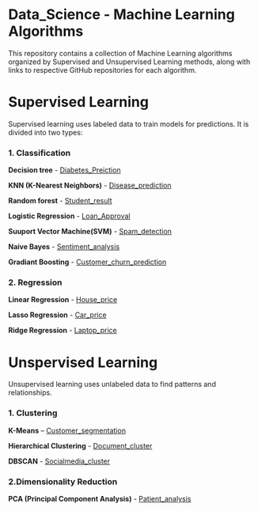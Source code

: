 # Data_Science - Machine Learning Algorithms
This repository contains a collection of Machine Learning algorithms organized by Supervised and Unsupervised Learning methods, along with links to respective GitHub repositories for each algorithm.

# Supervised Learning
Supervised learning uses labeled data to train models for predictions. It is divided into two types:

### 1. Classification

 **Decision tree** - [Diabetes_Preiction](https://github.com/kanish-20/Diabetes_predictor.git)
 
 **KNN (K-Nearest Neighbors)** - [Disease_prediction](https://github.com/kanish-20/Disease_prediction.git)
 
 **Random forest** - [Student_result](https://github.com/kanish-20/Student_performance_predictor.git)
 
 **Logistic Regression** - [Loan_Approval](https://github.com/kanish-20/Loan_approval_predictor.git)
 
 **Suuport Vector Machine(SVM)** - [Spam_detection](https://github.com/kanish-20/Spam_detection.git)

 **Naive Bayes** - [Sentiment_analysis](https://github.com/kanish-20/Sentiment_analysis.git)
 
 **Gradiant Boosting** - [Customer_churn_prediction](https://github.com/kanish-20/Customer_churn_pred.git)

 ### 2. Regression

 **Linear Regression** - [House_price](https://github.com/kanish-20/house-price-predictor.git)

 **Lasso Regression** - [Car_price](https://github.com/kanish-20/Car_price_prediction.git)

 **Ridge Regression** - [Laptop_price](https://github.com/kanish-20/Laptop_price.git)

 # Unspervised Learning

 Unsupervised learning uses unlabeled data to find patterns and relationships.

 ### 1. Clustering

  **K-Means** – [Customer_segmentation](https://github.com/kanish-20/Customer_segmentation.git)

  **Hierarchical Clustering** - [Document_cluster](https://github.com/kanish-20/Document_cluster.git)

  **DBSCAN** - [Socialmedia_cluster](https://github.com/kanish-20/Socialmedia_clustering.git)

 ### 2.Dimensionality Reduction

 **PCA (Principal Component Analysis)** - [Patient_analysis](https://github.com/kanish-20/Patient_analysis.git)

